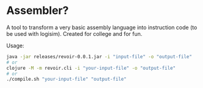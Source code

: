 # Assembler?

A tool to transform a very basic assembly language into instruction code (to be used with logisim). Created for college and for fun.

Usage:

``` sh
java -jar releases/revoir-0.0.1.jar -i "input-file" -o "output-file"
# or
clojure -M -m revoir.cli -i "your-input-file" -o "output-file"
# or
./compile.sh "your-input-file" "output-file"
```
